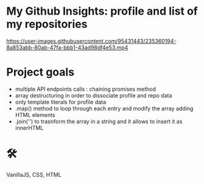 # My Github Insights: profile and list of my repositories
https://user-images.githubusercontent.com/95431443/235360194-8a853abb-80ab-47fa-bbb1-43ad98df4e53.mp4

# Project goals
- multiple API endpoints calls : chaining promises method
- array destructuring in order to dissociate profile and repo data
- only template literals for profile data
- .map() method to loop through each entry and modify the array adding HTML elements
- .join('') to trasnform the array in a string and it allows to insert it as innerHTML

# 🛠️
VanillaJS, CSS, HTML

